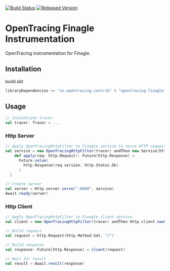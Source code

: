 [![Build Status][ci-img]][ci] [![Released Version][maven-img]][maven]

# OpenTracing Finagle Instrumentation
OpenTracing instrumentation for Finagle.

## Installation

build.sbt
```sbt
libraryDependencies += "io.opentracing.contrib" % "opentracing-finagle" % "0.0.1"
```

## Usage
 
```scala
// Instantiate tracer
val tracer: Tracer = ...
```

### Http Server
```scala
// Apply OpenTracingHttpFilter to Finagle service to serve HTTP requests
val service = new OpenTracingHttpFilter(tracer) andThen new Service[http.Request, http.Response] {
    def apply(req: http.Request): Future[http.Response] =
      Future.value(
        http.Response(req.version, http.Status.Ok)
      )
  }
  
// Create server   
val server = Http.server.serve(":8080", service)
Await.ready(server)
```

### Http Client
```scala
// Apply OpenTracingHttpFilter to Finagle client service 
val client = new OpenTracingHttpFilter(tracer) andThen Http.client.newService(":8080")

// Build request
val request = http.Request(http.Method.Get, "/")

// Build response
val response: Future[http.Response] = client(request)

// Wait for result
val result = Await.result(response)
```


[ci-img]: https://travis-ci.org/opentracing-contrib/scala-finagle.svg?branch=master
[ci]: https://travis-ci.org/opentracing-contrib/scala-finagle
[maven-img]: https://img.shields.io/maven-central/v/io.opentracing.contrib/opentracing-finagle.svg
[maven]: http://search.maven.org/#search%7Cga%7C1%7Copentracing-finagle
